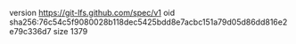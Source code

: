 version https://git-lfs.github.com/spec/v1
oid sha256:76c54c5f9080028b118dec5425bdd8e7acbc151a79d05d86dd816e2e79c336d7
size 1379
